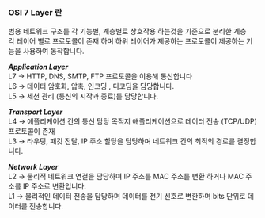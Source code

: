 ### OSI 7 Layer 란

범용 네트워크 구조를 각 기능별, 계층별로 상호작용 하는것을 기준으로 분리한 계층 <br>
각 레이어 별로 프로토콜이 존재 하며 하위 레이어가 제공하는 프로토콜이 제공하는 기능을 사용하여 동작합니다.

***Application Layer*** <br>
L7 -> HTTP, DNS, SMTP, FTP 프로토콜을 이용해 통신합니다 <br>
L6 -> 데이터 암호화, 압축, 인코딩 , 디코딩을 담당합니다. <br>
L5 -> 세션 관리 (통신의 시작과 종료)를 담당합니다.  <br>

***Transport Layer*** <br>
L4 -> 애플리케이션 간의 통신 담당 목적지 애플리케이션으로 데이터 전송 (TCP/UDP) 프로토콜이 존재 <br>
L3 -> 라우팅, 패킷 전달, IP 주소 할당을 담당하며 네트워크 간의 최적의 경로를 결정합니다. <br>

***Network Layer*** <br>
L2 -> 물리적 네트워크 연결을 담당하며 IP 주소를 MAC 주소를 변환 하거나 MAC 주소를 IP 주소로 변환입니다.  <br>
L1 -> 물리적인 데이터 전송을 담당하며 데이터를 전기 신호로 변환하며 bits 단위로 데이터를 전송합니다. <br>



 
